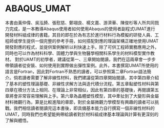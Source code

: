 # ABAQUS_UMAT

  本書由黃仲偉、吳泓錡、張慰慈、鄭翊良、楊文嘉、游濟華、陳俊杉等人所共同戮力完成，是一本教導Abaqus使用者如何使用Abaqus的使用者副程式UMAT進行開發材料組成律的書籍。其目的即在於為有志於進行材料行為模擬的研發人員、工程師或學生提供一個完整的參考手冊，如何搭配對應的理論架構正確地使用UMAT開發對應的程式，並提供案例解析以利快速上手。除了可供工程師實務應用之外，同時也可以作為材料科學、固體力學與生物醫學相關科系學生的材料模型實作教材。
  對於UAMT的初學者，建議從第一、三章開始閱讀，我們在這兩章會一步步帶領讀者從安裝、如何使用到實際做出彈性案例。此外，本書撰寫UMAT所使用的語言是Fortran，因此對Fortran不熟悉的讀者，可以參照第二章Fortran語法簡介。倘若讀者需要了解非線性材料，我們建議從第四章開始閱讀，其中第四章介紹了基本的塑性理論基礎、非線性求解方法與迭代積分流程。第五章黏塑性材料與第四章在積分方法上相同、在理論上非常相似，因此有第四章的基礎後，再閱讀第五章將會非常容易理解與上手。第六章為晶體塑性模型，其中牽扯到了大變形與金屬材料微觀行為，算是比較進階的章節，對於金屬微觀力學模型有興趣的讀者可以挑戰。我們相信讀者閱讀完這本書後，即具備基本能力自行撰寫一個非線性材料的UMAT，同時我們也希望能夠帶給讀者對於材料組成律基本理論與計算有更深刻的了解與體悟。
